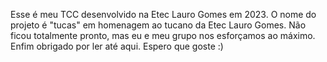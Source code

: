 Esse é meu TCC desenvolvido na Etec Lauro Gomes em 2023. O nome do projeto é "tucas" em homenagem ao tucano da Etec Lauro Gomes. Não ficou totalmente pronto, mas eu e meu grupo nos esforçamos ao máximo. Enfim obrigado por ler até aqui.
Espero que goste :)
